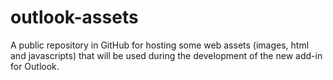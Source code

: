 # outlook-assets
A public repository in GitHub for hosting some web assets (images, html and javascripts) that will be used during the development of the new add-in for Outlook.
